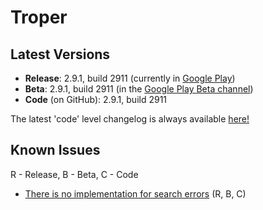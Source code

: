 # Troper
## Latest Versions
* **Release**: 2.9.1, build 2911 (currently in [Google Play](https://play.google.com/store/apps/details?id=ambious.androidtroper))
* **Beta**: 2.9.1, build 2911 (in the [Google Play Beta channel](https://play.google.com/apps/testing/ambious.androidtroper))
* **Code** (on GitHub): 2.9.1, build 2911

The latest 'code' level changelog is always available [here!](https://github.com/eladavron/AndroidTroper2/blob/master/app/src/main/assets/changelog)

## Known Issues
R - Release, B - Beta, C - Code
* [There is no implementation for search errors](https://github.com/eladavron/AndroidTroper2/issues/2/) (R, B, C)